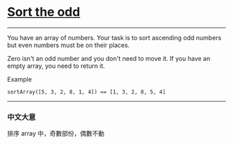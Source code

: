 # [Sort the odd](https://www.codewars.com/kata/sort-the-odd/csharp)

---

You have an array of numbers.
Your task is to sort ascending odd numbers but even numbers must be on their places.

Zero isn't an odd number and you don't need to move it. If you have an empty array, you need to return it.

Example
```
sortArray([5, 3, 2, 8, 1, 4]) == [1, 3, 2, 8, 5, 4]
```

---

### 中文大意

排序 array 中，奇數部份，偶數不動
